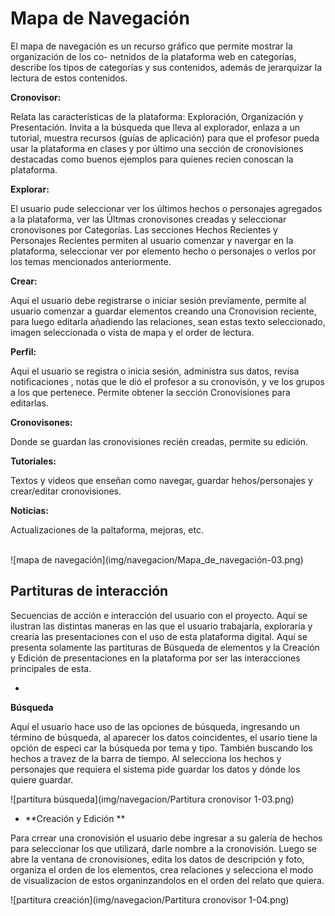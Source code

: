 # Mapa de Navegación

El mapa de navegación es un recurso gráfico que permite mostrar la organización de los co- netnidos de la plataforma web en categorías, describe los tipos de categorías y sus contenidos, además de jerarquizar la lectura de estos contenidos.

**Cronovisor:**

Relata las características de la plataforma: Exploración, Organización y Presentación. Invita a la búsqueda que lleva al explorador, enlaza a un tutorial, muestra recursos (guías de aplicación) para que el profesor pueda usar la plataforma en clases y por último una sección de cronovisiones destacadas como buenos ejemplos para quienes recien conoscan la plataforma.

**Explorar:**

El usuario pude seleccionar ver los últimos hechos o personajes agregados a la plataforma, ver las Últmas cronovisones creadas y seleccionar cronovisones por Categorías. Las secciones Hechos Recientes y Personajes Recientes permiten al usuario comenzar y navergar en la plataforma, seleccionar ver por elemento hecho o personajes o verlos por los temas mencionados anteriormente.

**Crear:**

Aquí el usuario debe registrarse o iniciar sesión previamente, permite al usuario comenzar a guardar elementos creando una Cronovision reciente, para luego editarla añadiendo las relaciones, sean estas texto seleccionado, imagen seleccionada o vista de mapa y el order de lectura.

**Perfil:**

Aqui el usuario se registra o inicia sesión, administra sus datos, revisa notificaciones , notas que le dió el profesor a su cronovisón, y ve los grupos a los que pertenece. Permite obtener la sección Cronovisiones para editarlas.

**Cronovisones:**

Donde se guardan las cronovisiones recién creadas, permite su edición.

**Tutoriales:**

Textos y videos que enseñan como navegar, guardar hehos/personajes y crear/editar cronovisiones.

**Noticias:**

Actualizaciones de la paltaforma, mejoras, etc.

<br>
![mapa de navegación](img/navegacion/Mapa_de_navegación-03.png)

## Partituras de interacción


Secuencias de acción e interacción del usuario con el proyecto. Aquí se ilustran las distintas maneras en las que el usuario trabajaría, exploraría y crearía las presentaciones con el uso de esta plataforma digital.
Aquí se presenta solamente las partituras de Búsqueda de elementos y la Creación y Edición de presentaciones en la plataforma por ser las interacciones principales de esta.

* 
**Búsqueda**

Aquí el usuario hace uso de las opciones de búsqueda, ingresando un término de búsqueda, al aparecer los datos coincidentes, el usario tiene la opción de especi car la búsqueda por tema y tipo. También buscando los hechos a travez de la barra de tiempo. Al selecciona los hechos y personajes que requiera el sistema pide guardar los datos y dónde los quiere guardar.

![partitura búsqueda](img/navegacion/Partitura cronovisor 1-03.png)

* **Creación y Edición
**

Para crrear una cronovisión el usuario debe ingresar a su galería de hechos para seleccionar los que utilizará, darle nombre a la cronovisión. Luego se abre la ventana de cronovisiones, edita los datos de descripción y foto, organiza el orden de los elementos, crea relaciones y selecciona el modo de visualizacion de estos organinzandolos en el orden del relato que quiera.

![partitura creación](img/navegacion/Partitura cronovisor 1-04.png)